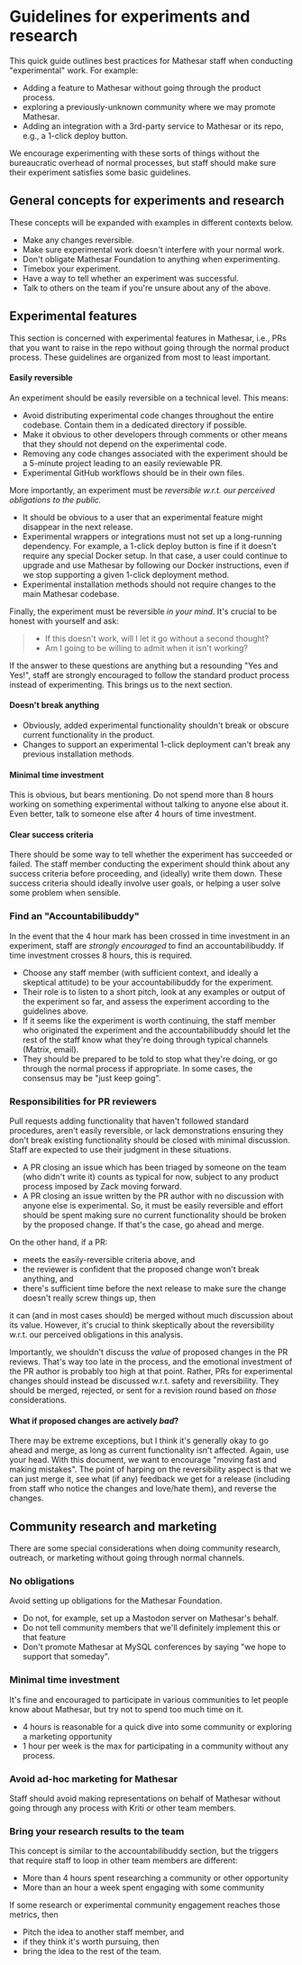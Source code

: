 # Guidelines for experiments and research

This quick guide outlines best practices for Mathesar staff when conducting "experimental" work. For example:

- Adding a feature to Mathesar without going through the product process.
- exploring a previously-unknown community where we may promote Mathesar.
- Adding an integration with a 3rd-party service to Mathesar or its repo, e.g., a 1-click deploy button.

We encourage experimenting with these sorts of things without the bureaucratic overhead of normal processes, but staff should make sure their experiment satisfies some basic guidelines.

## General concepts for experiments and research

These concepts will be expanded with examples in different contexts below.

- Make any changes reversible.
- Make sure experimental work doesn't interfere with your normal work.
- Don't obligate Mathesar Foundation to anything when experimenting.
- Timebox your experiment.
- Have a way to tell whether an experiment was successful.
- Talk to others on the team if you're unsure about any of the above.

## Experimental features

This section is concerned with experimental features in Mathesar, i.e., PRs that you want to raise in the repo without going through the normal product process. These guidelines are organized from most to least important.

#### Easily reversible

An experiment should be easily reversible on a technical level. This means:

- Avoid distributing experimental code changes throughout the entire codebase. Contain them in a dedicated directory if possible.
- Make it obvious to other developers through comments or other means that they should not depend on the experimental code.
- Removing any code changes associated with the experiment should be a 5-minute project leading to an easily reviewable PR.
- Experimental GitHub workflows should be in their own files.

More importantly, an experiment must be _reversible w.r.t. our perceived obligations to the public._

- It should be obvious to a user that an experimental feature might disappear in the next release.
- Experimental wrappers or integrations must not set up a long-running dependency. For example, a 1-click deploy button is fine if it doesn't require any special Docker setup. In that case, a user could continue to upgrade and use Mathesar by following our Docker instructions, even if we stop supporting a given 1-click deployment method.
- Experimental installation methods should not require changes to the main Mathesar codebase.

Finally, the experiment must be reversible _in your mind_. It's crucial to be honest with yourself and ask:

> - If this doesn't work, will I let it go without a second thought?
> - Am I going to be willing to admit when it isn't working?

If the answer to these questions are anything but a resounding "Yes and Yes!", staff are strongly encouraged to follow the standard product process instead of experimenting. This brings us to the next section.

#### Doesn't break anything

- Obviously, added experimental functionality shouldn't break or obscure current functionality in the product.
- Changes to support an experimental 1-click deployment can't break any previous installation methods.

#### Minimal time investment

This is obvious, but bears mentioning. Do not spend more than 8 hours working on something experimental without talking to anyone else about it. Even better, talk to someone else after 4 hours of time investment.

#### Clear success criteria

There should be some way to tell whether the experiment has succeeded or failed. The staff member conducting the experiment should think about any success criteria before proceeding, and (ideally) write them down. These success criteria should ideally involve user goals, or helping a user solve some problem when sensible.

### Find an "Accountabilibuddy"

In the event that the 4 hour mark has been crossed in time investment in an experiment, staff are _strongly encouraged_ to find an accountabilibuddy. If time investment crosses 8 hours, this is required. 

- Choose any staff member (with sufficient context, and ideally a skeptical attitude) to be your accountabilibuddy for the experiment. 
- Their role is to listen to a short pitch, look at any examples or output of the experiment so far, and assess the experiment according to the guidelines above. 
- If it seems like the experiment is worth continuing, the staff member who originated the experiment and the accountabilibuddy should let the rest of the staff know what they're doing through typical channels (Matrix, email). 
- They should be prepared to be told to stop what they're doing, or go through the normal process if appropriate. In some cases, the consensus may be "just keep going".

### Responsibilities for PR reviewers

Pull requests adding functionality that haven't followed standard procedures, aren't easily reversible, or lack demonstrations ensuring they don't break existing functionality should be closed with minimal discussion. Staff are expected to use their judgment in these situations.

- A PR closing an issue which has been triaged by someone on the team (who didn't write it) counts as typical for now, subject to any product process imposed by Zack moving forward.
- A PR closing an issue written by the PR author with no discussion with anyone else is experimental. So, it must be easily reversible and effort should be spent making sure no current functionality should be broken by the proposed change. If that's the case, go ahead and merge.

On the other hand, if a PR:

- meets the easily-reversible criteria above, and
- the reviewer is confident that the proposed change won't break anything, and 
- there's sufficient time before the next release to make sure the change doesn't really screw things up, then

it can (and in most cases should) be merged without much discussion about its value. However, it's crucial to think skeptically about the reversibility w.r.t. our perceived obligations in this analysis.

Importantly, we shouldn't discuss the _value_ of proposed changes in the PR reviews. That's way too late in the process, and the emotional investment of the PR author is probably too high at that point. Rather, PRs for experimental changes should instead be discussed w.r.t. safety and reversibility. They should be merged, rejected, or sent for a revision round based on _those_ considerations.

#### What if proposed changes are actively _bad_?

There may be extreme exceptions, but I think it's generally okay to go ahead and merge, as long as current functionality isn't affected. Again, use your head. With this document, we want to encourage "moving fast and making mistakes". The point of harping on the reversibility aspect is that we can just merge it, see what (if any) feedback we get for a release (including from staff who notice the changes and love/hate them), and reverse the changes.

## Community research and marketing

There are some special considerations when doing community research, outreach, or marketing without going through normal channels.

### No obligations

Avoid setting up obligations for the Mathesar Foundation.

- Do not, for example, set up a Mastodon server on Mathesar's behalf.
- Do not tell community members that we'll definitely implement this or that feature
- Don't promote Mathesar at MySQL conferences by saying "we hope to support that someday".

### Minimal time investment

It's fine and encouraged to participate in various communities to let people know about Mathesar, but try not to spend too much time on it.

- 4 hours is reasonable for a quick dive into some community or exploring a marketing opportunity
- 1 hour per week is the max for participating in a community without any process.

### Avoid ad-hoc marketing for Mathesar

Staff should avoid making representations on behalf of Mathesar without going through any process with Kriti or other team members.

### Bring your research results to the team

This concept is similar to the accountabilibuddy section, but the triggers that require staff to loop in other team members are different:

- More than 4 hours spent researching a community or other opportunity
- More than an hour a week spent engaging with some community

If some research or experimental community engagement reaches those metrics, then

- Pitch the idea to another staff member, and
- if they think it's worth pursuing, then
- bring the idea to the rest of the team.
